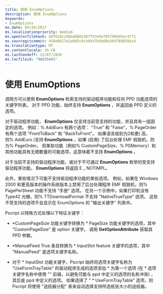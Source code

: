 ```yaml
---
title: 使用 EnumOptions
description: 使用 EnumOptions
keywords:
- EnumOptions
ms.date: 04/20/2017
ms.localizationpriority: medium
ms.openlocfilehash: d8f62dcc80add80a307f53e9e79579b695ec4771
ms.sourcegitcommit: 418e6617e2a695c9cb4b37b5b60e264760858acd
ms.translationtype: MT
ms.contentlocale: zh-CN
ms.lasthandoff: 12/07/2020
ms.locfileid: "96835443"
---
```

# <a name="using-enumoptions"></a>使用 EnumOptions





调用方可以使用 **EnumOptions** 检索支持的驱动程序功能和任何 PPD 功能选项的关键字列表。 对于 PPD 功能，始终支持 **EnumOptions** ，并返回由 PPD 定义的选项。

对于驱动程序功能， **EnumOptions** 仅支持当前受支持的功能，并且具有一组固定的选项。 例如：% AddEuro 有两个选项： "True" 和 "False"，% PageOrder 有两个选项 "FrontToBack" 和 "BackToFront"。 如果语言级别为2和更) 高，则% AddEuro (支持 **EnumOptions** ，如果 (启用) 了后台处理 EMF 假脱机，则为% PageOrder。 但某些功能（例如% CustomPageSize、% PSMemory）和其他功能具有无限数量的可能选项，这意味着不支持 **EnumOptions** 。

对于当前不支持的驱动程序功能，或对于不可通过 **EnumOptions** 枚举的受支持驱动程序功能， **EnumOptions** 将返回 E \_ NOTIMPL。

此外，某些情况下可能不支持驱动程序功能的某些选项。 例如，如果在 Windows 2000 和更高版本的操作系统版本上禁用了后台处理程序 EMF 假脱机，则% PagePerSheet 功能不支持 "手册" 选项。 在另一个示例中，如果打印机没有 Type42 光栅，则% TTDownloadFormat 不支持 "NativeTrueType" 选项。 这些不受支持的选项不会显示在 EnumOptions 的 "输出关键字" 列表中。

Pscript 以特殊方式处理以下特征关键字：

-   \*CustomPageSize 功能关键字转换为 \* PageSize 功能关键字的选项，其中 "CustomPageSize" 是 option 关键字。 调用 **GetOptionAttribute** 获取其 PPD 参数。

-   \*ManualFeed True 条目转换为 \* InputSlot feature 关键字的选项，其中 "ManualFeed" 是选项关键字名称。

-   对于 \* InputSlot 功能关键字，Pscript 始终将选项关键字名称为 "UseFormTrayTable" 的驱动程序生成的选项添加 \* 为第一个选项 (在 \* 选项关键字名称中使用 "" 前缀，以避免可能与 ppd 中定义的选项的名称冲突) ，其后是 ppd 中定义的选项。 如果选择了 " \* UseFormTrayTable" 选项，则 Pscript 将使用 "送纸器分配" 表来自动选择支持所选纸张大小的送纸器。

 

 




